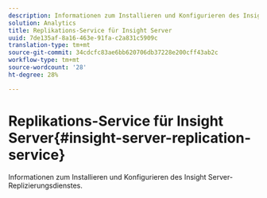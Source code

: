 ```yaml
---
description: Informationen zum Installieren und Konfigurieren des Insight Server-Replizierungsdienstes.
solution: Analytics
title: Replikations-Service für Insight Server
uuid: 7de135af-8a16-463e-91fa-c2a831c5909c
translation-type: tm+mt
source-git-commit: 34cdcfc83ae6bb620706db37228e200cff43ab2c
workflow-type: tm+mt
source-wordcount: '28'
ht-degree: 28%

---
```



# Replikations-Service für Insight Server{#insight-server-replication-service}

Informationen zum Installieren und Konfigurieren des Insight Server-Replizierungsdienstes.

